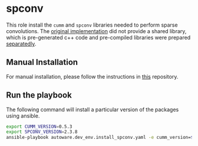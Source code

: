 <!-- cspell:ignore cumm, spconv -->

# spconv

This role install the `cumm` and `spconv` libraries needed to perform sparse convolutions.
The [original implementation](https://github.com/traveller59/spconv) did not provide a shared library, which is pre-generated c++ code and pre-compiled libraries were prepared [separatedly](https://github.com/knzo25/spconv_cpp).

## Manual Installation

For manual installation, please follow the instructions in [this](https://github.com/knzo25/spconv_cpp) repository.

## Run the playbook

The following command will install a particular version of the packages using ansible.

```bash
export CUMM_VERSION=0.5.3
export SPCONV_VERSION=2.3.8
ansible-playbook autoware.dev_env.install_spconv.yaml -e cumm_version=${CUMM_VERSION} -e spconv_version=${SPCONV_VERSION} --ask-become-pass
```
